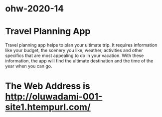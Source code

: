 # ohw-2020-14

# Travel Planning App
Travel planning app helps to plan your ultimate trip. It requires information like your budget, the scenery you like, weather, activities and other specifics that are most appealing to do in your vacation. With these information, the app will find the ultimate destination and the time of the year when you can go.


# The Web Address is http://oluwadami-001-site1.htempurl.com/
